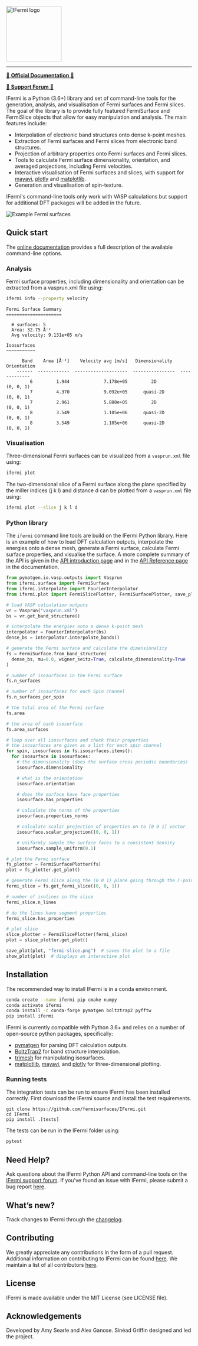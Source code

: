 <img alt="IFermi logo" src="https://raw.githubusercontent.com/fermisurfaces/IFermi/main/docs/src/_static/logo2-01.png" height="150px">

--------
[📖 **Official Documentation** 📖](https://fermisurfaces.github.io/IFermi) 

[🙋 **Support Forum** 🙋](https://matsci.org/c/ifermi/)

IFermi is a Python (3.6+) library and set of command-line tools for the generation, 
analysis, and visualisation of Fermi surfaces and Fermi slices. The goal of the library 
is to provide fully featured FermiSurface and FermiSlice objects that allow for easy 
manipulation and analysis. The main features include:

- Interpolation of electronic band structures onto dense k-point meshes.
- Extraction of Fermi surfaces and Fermi slices from electronic band structures.
- Projection of arbitrary properties onto Fermi surfaces and Fermi slices.
- Tools to calculate Fermi surface dimensionality, orientation, and averaged projections,
  including Fermi velocities.
- Interactive visualisation of Fermi surfaces and slices, with support for
  [mayavi](https://docs.enthought.com/mayavi/mayavi/), [plotly](https://plot.ly/) and 
  [matplotlib](https://matplotlib.org).
- Generation and visualisation of spin-texture.

IFermi's command-line tools only work with VASP calculations but support for additional 
DFT packages will be added in the future.

![Example Fermi surfaces](https://raw.githubusercontent.com/fermisurfaces/IFermi/main/docs/src/_static/fermi-surface-example.png)

## Quick start

The [online documentation](https://fermisurfaces.github.io/IFermi/cli.html) provides a full 
description of the available command-line options. 

### Analysis

Fermi surface properties, including dimensionality and orientation can be extracted 
from a vasprun.xml file using:

```bash
ifermi info --property velocity
```

```
Fermi Surface Summary
=====================

  # surfaces: 5
  Area: 32.75 Å⁻²
  Avg velocity: 9.131e+05 m/s

Isosurfaces
~~~~~~~~~~~

      Band    Area [Å⁻²]    Velocity avg [m/s]   Dimensionality    Orientation
    ------  ------------  --------------------  ----------------  -------------
         6         1.944             7.178e+05         2D           (0, 0, 1)
         7         4.370             9.092e+05      quasi-2D        (0, 0, 1)
         7         2.961             5.880e+05         2D           (0, 0, 1)
         8         3.549             1.105e+06      quasi-2D        (0, 0, 1)
         8         3.549             1.105e+06      quasi-2D        (0, 0, 1)
```

### Visualisation

Three-dimensional Fermi surfaces can be visualized from a `vasprun.xml` file using:

```bash
ifermi plot
```

The two-dimensional slice of a Fermi surface along the plane specified by the miller 
indices (j k l) and distance d can be plotted from a `vasprun.xml` file using:

```bash
ifermi plot --slice j k l d
```

### Python library

The `ifermi` command line tools are build on the IFermi Python library. Here is an
example of how to load DFT calculation outputs, interpolate the energies onto a dense mesh, 
generate a Fermi surface, calculate Fermi surface properties, and visualise the surface.
A more complete summary of the API is given in the [API introduction page](https://fermisurfaces.github.io/IFermi/plotting_using_python.html)
and in the [API Reference page](https://fermisurfaces.github.io/IFermi/ifermi.html) in the documentation.

```python
from pymatgen.io.vasp.outputs import Vasprun
from ifermi.surface import FermiSurface
from ifermi.interpolate import FourierInterpolator
from ifermi.plot import FermiSlicePlotter, FermiSurfacePlotter, save_plot, show_plot

# load VASP calculation outputs
vr = Vasprun("vasprun.xml")
bs = vr.get_band_structure()

# interpolate the energies onto a dense k-point mesh
interpolator = FourierInterpolator(bs)
dense_bs = interpolator.interpolate_bands()

# generate the Fermi surface and calculate the dimensionality
fs = FermiSurface.from_band_structure(
  dense_bs, mu=0.0, wigner_seitz=True, calculate_dimensionality=True
)

# number of isosurfaces in the Fermi surface
fs.n_surfaces

# number of isosurfaces for each Spin channel
fs.n_surfaces_per_spin

# the total area of the Fermi surface
fs.area

# the area of each isosurface
fs.area_surfaces

# loop over all isosurfaces and check their properties
# the isosurfaces are given as a list for each spin channel
for spin, isosurfaces in fs.isosurfaces.items():
  for isosurface in isosurfaces:
    # the dimensionality (does the surface cross periodic boundaries)
    isosurface.dimensionality

    # what is the orientation
    isosurface.orientation

    # does the surface have face properties
    isosurface.has_properties

    # calculate the norms of the properties
    isosurface.properties_norms

    # calculate scalar projection of properties on to [0 0 1] vector
    isosurface.scalar_projection((0, 0, 1))

    # uniformly sample the surface faces to a consistent density
    isosurface.sample_uniform(0.1)

# plot the Fermi surface
fs_plotter = FermiSurfacePlotter(fs)
plot = fs_plotter.get_plot()

# generate Fermi slice along the (0 0 1) plane going through the Γ-point.
fermi_slice = fs.get_fermi_slice((0, 0, 1))

# number of isolines in the slice
fermi_slice.n_lines

# do the lines have segment properties
fermi_slice.has_properties

# plot slice
slice_plotter = FermiSlicePlotter(fermi_slice)
plot = slice_plotter.get_plot()

save_plot(plot, "fermi-slice.png")  # saves the plot to a file
show_plot(plot)  # displays an interactive plot
```

## Installation

The recommended way to install IFermi is in a conda environment.

```bash
conda create --name ifermi pip cmake numpy
conda activate ifermi
conda install -c conda-forge pymatgen boltztrap2 pyfftw
pip install ifermi
````

IFermi is currently compatible with Python 3.6+ and relies on a number of
open-source python packages, specifically:

- [pymatgen](http://pymatgen.org) for parsing DFT calculation outputs.
- [BoltzTrap2](https://gitlab.com/sousaw/BoltzTraP2) for band structure interpolation.
- [trimesh](https://trimsh.org/) for manipulating isosurfaces.
- [matplotlib](https://matplotlib.org), [mayavi](https://docs.enthought.com/mayavi/mayavi/), and [plotly](https://plot.ly/) for three-dimensional plotting.

### Running tests

The integration tests can be run to ensure IFermi has been installed correctly. First 
download the IFermi source and install the test requirements.

```
git clone https://github.com/fermisurfaces/IFermi.git
cd IFermi
pip install .[tests]
```

The tests can be run in the IFermi folder using:

```bash
pytest
```

## Need Help?

Ask questions about the IFermi Python API and command-line tools on the [IFermi
support forum](https://matsci.org/c/ifermi).
If you've found an issue with IFermi, please submit a bug report 
[here](https://github.com/fermisurfaces/IFermi/issues).

## What’s new?

Track changes to IFermi through the
[changelog](https://fermisurfaces.github.io/IFermi/changelog.html).

## Contributing

We greatly appreciate any contributions in the form of a pull request.
Additional information on contributing to IFermi can be found [here](https://fermisurfaces.github.io/IFermi/contributing.html).
We maintain a list of all contributors [here](https://fermisurfaces.github.io/IFermi/contributors.html).

## License

IFermi is made available under the MIT License (see LICENSE file).

## Acknowledgements

Developed by Amy Searle and Alex Ganose.
Sinéad Griffin designed and led the project.
